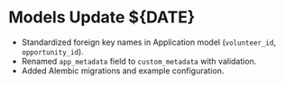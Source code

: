 # Models Update ${DATE}

- Standardized foreign key names in Application model (`volunteer_id`, `opportunity_id`).
- Renamed `app_metadata` field to `custom_metadata` with validation.
- Added Alembic migrations and example configuration.
